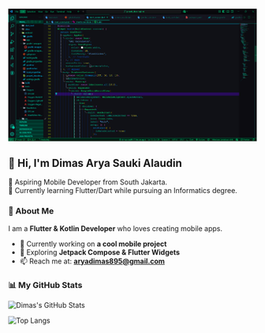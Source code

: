![Banner](https://raw.githubusercontent.com/aryadimas99/aryadimas99/main/Screenshot%202025-02-11%20143005.png)

## 👋 Hi, I'm Dimas Arya Sauki Alaudin  
🚀 Aspiring Mobile Developer from South Jakarta.  
📱 Currently learning Flutter/Dart while pursuing an Informatics degree.  

### 🌟 About Me  
I am a **Flutter & Kotlin Developer** who loves creating mobile apps.  
- 🔭 Currently working on **a cool mobile project**  
- 🌱 Exploring **Jetpack Compose & Flutter Widgets**  
- 📫 Reach me at: **aryadimas895@gmail.com**  

### 📊 My GitHub Stats  
![Dimas's GitHub Stats](https://github-readme-stats.vercel.app/api?username=aryadimas99&show_icons=true&theme=radical)

![Top Langs](https://github-readme-stats.vercel.app/api/top-langs/?username=aryadimas99&layout=compact&theme=radical)
